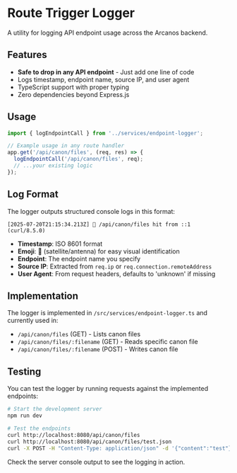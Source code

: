 # Route Trigger Logger

A utility for logging API endpoint usage across the Arcanos backend.

## Features

- **Safe to drop in any API endpoint** - Just add one line of code
- Logs timestamp, endpoint name, source IP, and user agent
- TypeScript support with proper typing
- Zero dependencies beyond Express.js

## Usage

```typescript
import { logEndpointCall } from '../services/endpoint-logger';

// Example usage in any route handler
app.get('/api/canon/files', (req, res) => {
  logEndpointCall('/api/canon/files', req);
  // ...your existing logic
});
```

## Log Format

The logger outputs structured console logs in this format:

```
[2025-07-20T21:15:34.213Z] 📡 /api/canon/files hit from ::1 (curl/8.5.0)
```

- **Timestamp**: ISO 8601 format 
- **Emoji**: 📡 (satellite/antenna) for easy visual identification
- **Endpoint**: The endpoint name you specify
- **Source IP**: Extracted from `req.ip` or `req.connection.remoteAddress`
- **User Agent**: From request headers, defaults to 'unknown' if missing

## Implementation

The logger is implemented in `/src/services/endpoint-logger.ts` and currently used in:

- `/api/canon/files` (GET) - Lists canon files
- `/api/canon/files/:filename` (GET) - Reads specific canon file  
- `/api/canon/files/:filename` (POST) - Writes canon file

## Testing

You can test the logger by running requests against the implemented endpoints:

```bash
# Start the development server
npm run dev

# Test the endpoints
curl http://localhost:8080/api/canon/files
curl http://localhost:8080/api/canon/files/test.json
curl -X POST -H "Content-Type: application/json" -d '{"content":"test"}' http://localhost:8080/api/canon/files/example.json
```

Check the server console output to see the logging in action.